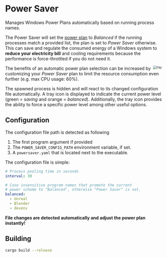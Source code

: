 # Power Saver

Manages Windows Power Plans automatically based on running process names.

The Power Saver will set the [power plan](https://docs.microsoft.com/en-us/windows/win32/power/power-policy-settings) to *Balanced* if the running processes match a provided list, the plan is set to *Power Saver* otherwise. This can save and regulate the consumed energy of a Windows system to **reduce your electricity bill** and cooling requirements because the performance is force-throttled if you do not need it.

<span><img src="https://user-images.githubusercontent.com/1146834/162625469-031f698e-e586-4335-9a55-852fe909ea6e.png" alt="tray" style="zoom:67%; float: right;" /></span> The benefits of an automatic power plan selection can be increased by customizing your *Power Saver* plan to limit the resource consumption even further (e.g. max CPU usage: 60%).

The spawned process is hidden and will react to its changed configuration file automatically. A tray icon is displayed to indicate the current power level (green = *saving* and orange = *balanced*). Additionally, the tray icon provides the ability to force a specific power level among other useful options.



## Configuration

The configuration file path is detected as following

1. The first program argument if provided
2. The `POWER_SAVER_CONFIG_PATH` environment variable, if set.
3. A `powersaver.yaml` that is located next to the executable.

The configuration file is simple:

```yaml
# Process pooling time in seconds
interval: 30

# Case insensitive program names that promote the current
# power scheme to "Balanced", otherwise "Power Saver" is set.
balanced:
  - Unreal
  - Blender
  - devenv
```

**File changes are detected automatically and adjust the power plan instantly!**

## Building

````bash
cargo build --release
````

